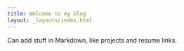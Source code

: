 ```yaml
---
title: Welcome to my blog
layout: _layouts/index.html
---
```


Can add stuff in Markdown, like projects and resume links.
